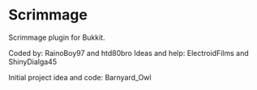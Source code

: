 Scrimmage
=========
Scrimmage plugin for Bukkit.

Coded by: RainoBoy97 and htd80bro
Ideas and help: ElectroidFilms and ShinyDialga45


Initial project idea and code: Barnyard_Owl
